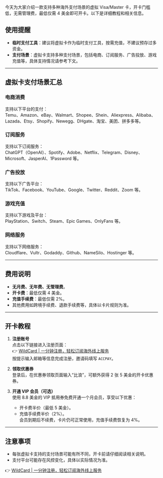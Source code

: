 今天为大家介绍一款支持多种海外支付场景的虚拟 Visa/Master 卡，开卡门槛低，无需管理费，最低仅需 4 美金即可开卡。以下是详细教程和相关信息。

## 使用提醒

- **临时支付工具**：建议将虚拟卡作为临时支付工具，按需充值，不建议预存过多资金。
- **支付场景**：虚拟卡支持多种支付场景，包括电商、订阅服务、广告投放、游戏充值等，具体支持情况请参考下文。

---

## 虚拟卡支付场景汇总

### 电商消费
支持以下平台的支付：  
Temu、Amazon、eBay、Walmart、Shopee、Shein、Aliexpress、Alibaba、Lazada、Etsy、Shopify、Newegg、DHgate、淘宝、美团、拼多多等。

### 订阅服务
支持以下订阅服务：  
ChatGPT（OpenAI）、Spotify、Adobe、Netflix、Telegram、Disney、Microsoft、JasperAI、1Password 等。

### 广告投放
支持以下广告平台：  
TikTok、Facebook、YouTube、Google、Twitter、Reddit、Zoom 等。

### 游戏充值
支持以下游戏及平台：  
PlayStation、Switch、Steam、Epic Games、OnlyFans 等。

### 网络服务
支持以下网络服务：  
Cloudflare、Vultr、Godaddy、Github、NameSilo、Hostinger 等。

---

## 费用说明

- **无月费、无年费、无管理费**。
- **开卡费**：最低仅需 4 美金。
- **充值手续费**：最低仅需 2%。
- 其他费用如跨境手续费、退款手续费等，具体以卡片规则为准。

---

## 开卡教程

1. **注册账号**  
   点击以下链接进入注册页面：  
   👉 [WildCard | 一分钟注册，轻松订阅海外线上服务](https://bit.ly/bewildcard)  
   按提示输入邮箱等信息完成注册，邀请码填写 `ACCPAY`。

2. **领取优惠券**  
   登录后，在优惠券领取页面输入“比浪”，可额外获得 2 张 5 美金的开卡优惠券。

3. **开通 VIP 会员（可选）**  
   使用 8.8 美金的 VIP 抵用券免费开通一个月会员，享受以下优惠：  
   - 开卡费半价（最低 5 美金）。  
   - 充值手续费半价（2%）。  
   会员到期后不续费，卡片仍可正常使用，充值手续费恢复为 4%。

---

## 注意事项

- 每张虚拟卡支持的支付场景可能有所不同，开卡前请仔细阅读相关说明。
- 支付平台可能存在风控变化，具体以实际情况为准。

👉 [WildCard | 一分钟注册，轻松订阅海外线上服务](https://bit.ly/bewildcard)